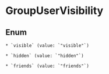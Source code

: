 
# GroupUserVisibility

## Enum


    * `visible` (value: `"visible"`)

    * `hidden` (value: `"hidden"`)

    * `friends` (value: `"friends"`)



